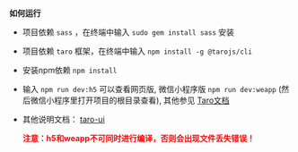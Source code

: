 **如何运行**

- 项目依赖 ```sass``` ，在终端中输入 ```sudo gem install sass``` 安装
- 项目依赖 ```taro``` 框架，在终端中输入 ```npm install -g @tarojs/cli```
- 安装npm依赖 ```npm install```
- 输入 ```npm run dev:h5``` 可以查看网页版,
  微信小程序版 ```npm run dev:weapp``` (然后微信小程序里打开项目的根目录查看),
  其他参见 [Taro文档](https://nervjs.github.io/taro/docs/GETTING-STARTED.html)
- 其他说明文档：
  [taro-ui](https://taro-ui.aotu.io/#/docs/introduction)
  
  <strong style="color:red">注意：h5和weapp不可同时进行编译，否则会出现文件丢失错误！</strong>

